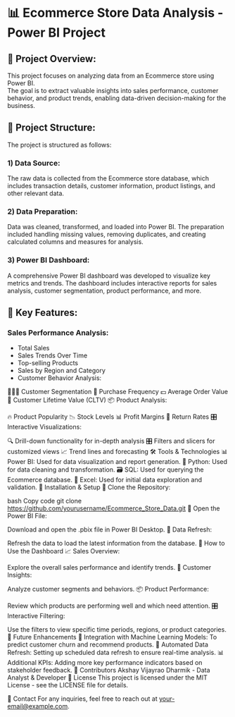 # 📊 Ecommerce Store Data Analysis - Power BI Project
## 📝 Project Overview:  
This project focuses on analyzing data from an Ecommerce store using Power BI.  
The goal is to extract valuable insights into sales performance, customer behavior, and product trends, enabling data-driven decision-making for the business.

## 📂 Project Structure:  
The project is structured as follows:

### 1) Data Source:  
The raw data is collected from the Ecommerce store database, which includes transaction details, customer information, product listings, and other relevant data.  
### 2) Data Preparation:  
Data was cleaned, transformed, and loaded into Power BI. The preparation included handling missing values, removing duplicates, and creating calculated columns and measures for analysis.  
### 3) Power BI Dashboard:  
A comprehensive Power BI dashboard was developed to visualize key metrics and trends. The dashboard includes interactive reports for sales analysis, customer segmentation, product performance, and more.  

## 🌟 Key Features:
### Sales Performance Analysis:
- Total Sales
- Sales Trends Over Time
- Top-selling Products
- Sales by Region and Category
- Customer Behavior Analysis:

🧑‍🤝‍🧑 Customer Segmentation
🔄 Purchase Frequency
💵 Average Order Value
🛒 Customer Lifetime Value (CLTV)
📦 Product Analysis:

🔥 Product Popularity
📉 Stock Levels
📊 Profit Margins
🔄 Return Rates
🎛️ Interactive Visualizations:

🔍 Drill-down functionality for in-depth analysis
🎛️ Filters and slicers for customized views
📈 Trend lines and forecasting
🛠️ Tools & Technologies
📊 Power BI: Used for data visualization and report generation.
🐍 Python: Used for data cleaning and transformation.
🗃️ SQL: Used for querying the Ecommerce database.
📑 Excel: Used for initial data exploration and validation.
🚀 Installation & Setup
🔗 Clone the Repository:

bash
Copy code
git clone https://github.com/yourusername/Ecommerce_Store_Data.git
📂 Open the Power BI File:

Download and open the .pbix file in Power BI Desktop.
🔄 Data Refresh:

Refresh the data to load the latest information from the database.
🎯 How to Use the Dashboard
📈 Sales Overview:

Explore the overall sales performance and identify trends.
👥 Customer Insights:

Analyze customer segments and behaviors.
📦 Product Performance:

Review which products are performing well and which need attention.
🎛️ Interactive Filtering:

Use the filters to view specific time periods, regions, or product categories.
🔮 Future Enhancements
🤖 Integration with Machine Learning Models: To predict customer churn and recommend products.
🔄 Automated Data Refresh: Setting up scheduled data refresh to ensure real-time analysis.
📊 Additional KPIs: Adding more key performance indicators based on stakeholder feedback.
👥 Contributors
Akshay Vijayrao Dharmik - Data Analyst & Developer
📜 License
This project is licensed under the MIT License - see the LICENSE file for details.

📧 Contact
For any inquiries, feel free to reach out at your-email@example.com.

